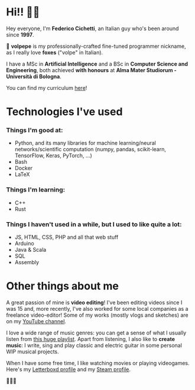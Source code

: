 # Hi!! 👋🦊

Hey everyone, I'm **Federico Cichetti**, an Italian guy who's been around since **1997**. 

🦊 **volpepe** is my professionally-crafted fine-tuned programmer nickname, as I really love **foxes** ("volpe" in Italian).

I have a MSc in **Artificial Intelligence** and a BSc in **Computer Science and Engineering**, both achieved **with honours** at **Alma Mater Studiorum - Università di Bologna**.

You can find my curriculum [here](https://drive.google.com/file/d/1896c7q0FP4jTZPDEyvIkTtkkrCbaBCAS/view?usp=sharing)!

# Technologies I've used

### Things I'm good at:
* Python, and its many libraries for machine learning/neural networks/scientific computation (numpy, pandas, scikit-learn, TensorFlow, Keras, PyTorch, ...)
* Bash
* Docker
* LaTeX

### Things I'm learning:
* C++
* Rust

### Things I haven't used in a while, but I used to like quite a lot:
* JS, HTML, CSS, PHP and all that web stuff
* Arduino
* Java & Scala
* SQL
* Assembly

# Other things about me

A great passion of mine is **video editing**! I've been editing videos since I was 15 and, more recently, I've also worked for some local companies as a freelance video-editor! Some of my works (mostly vlogs and sketches) are on my [YouTube channel](https://www.youtube.com/c/ciccosity).

I love a wide range of music genres: you can get a sense of what I usually listen from [this huge playlist](https://open.spotify.com/embed/playlist/1T4VfvXqcOVPF4iR8Cw8tI). Apart from listening, I also like to **create music**: I write, sing and play classic and electric guitar in some personal WIP musical projects. 

When I have some free time, I like watching movies or playing videogames. Here's my [Letterboxd profile](https://letterboxd.com/volpepe/) and my [Steam profile](https://steamcommunity.com/id/volpepe/). 

🌈🌈🌈

